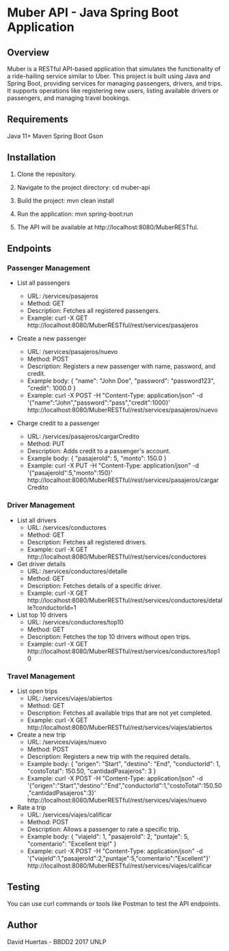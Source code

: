 # Muber API - Java Spring Boot Application
## Overview
Muber is a RESTful API-based application that simulates the functionality of a ride-hailing service similar to Uber. This project is built using Java and Spring Boot, providing services for managing passengers, drivers, and trips. It supports operations like registering new users, listing available drivers or passengers, and managing travel bookings.

## Requirements
Java 11+
Maven
Spring Boot
Gson

## Installation

1. Clone the repository.

2. Navigate to the project directory:
cd muber-api

3. Build the project:
mvn clean install

4. Run the application:
mvn spring-boot:run

5. The API will be available at http://localhost:8080/MuberRESTful.

## Endpoints

### Passenger Management
- List all passengers

    - URL: /services/pasajeros
    - Method: GET
    - Description: Fetches all registered passengers.
    - Example:
        curl -X GET http://localhost:8080/MuberRESTful/rest/services/pasajeros

- Create a new passenger

    - URL: /services/pasajeros/nuevo
    - Method: POST
    - Description: Registers a new passenger with name, password, and credit.
    - Example body:
        {
        "name": "John Doe",
        "password": "password123",
        "credit": 1000.0
        }
    - Example:
        curl -X POST -H "Content-Type: application/json" -d '{"name":"John","password":"pass","credit":1000}' http://localhost:8080/MuberRESTful/rest/services/pasajeros/nuevo
- Charge credit to a passenger

    - URL: /services/pasajeros/cargarCredito
    - Method: PUT
    - Description: Adds credit to a passenger's account.
    - Example body:
        {
        "pasajeroId": 5,
        "monto": 150.0
        }
    - Example:
        curl -X PUT -H "Content-Type: application/json" -d '{"pasajeroId":5,"monto":150}' http://localhost:8080/MuberRESTful/rest/services/pasajeros/cargarCredito

### Driver Management
- List all drivers
    - URL: /services/conductores
    - Method: GET
    - Description: Fetches all registered drivers.
    - Example:
        curl -X GET http://localhost:8080/MuberRESTful/rest/services/conductores
- Get driver details
    - URL: /services/conductores/detalle
    - Method: GET
    - Description: Fetches details of a specific driver.
    - Example:
        curl -X GET http://localhost:8080/MuberRESTful/rest/services/conductores/detalle?conductorId=1
- List top 10 drivers
    - URL: /services/conductores/top10
    - Method: GET
    - Description: Fetches the top 10 drivers without open trips.
    - Example:
        curl -X GET http://localhost:8080/MuberRESTful/rest/services/conductores/top10

### Travel Management
- List open trips
    - URL: /services/viajes/abiertos
    - Method: GET
    - Description: Fetches all available trips that are not yet completed.
    - Example:
        curl -X GET http://localhost:8080/MuberRESTful/rest/services/viajes/abiertos
- Create a new trip
    - URL: /services/viajes/nuevo
    - Method: POST
    - Description: Registers a new trip with the required details.
    - Example body:
        {
        "origen": "Start",
        "destino": "End",
        "conductorId": 1,
        "costoTotal": 150.50,
        "cantidadPasajeros": 3
        }
    - Example:
        curl -X POST -H "Content-Type: application/json" -d '{"origen":"Start","destino":"End","conductorId":1,"costoTotal":150.50,"cantidadPasajeros":3}' http://localhost:8080/MuberRESTful/rest/services/viajes/nuevo
- Rate a trip
    - URL: /services/viajes/calificar
    - Method: POST
    - Description: Allows a passenger to rate a specific trip.
    - Example body:
        {
        "viajeId": 1,
        "pasajeroId": 2,
        "puntaje": 5,
        "comentario": "Excellent trip!"
        }
    - Example:
        curl -X POST -H "Content-Type: application/json" -d '{"viajeId":1,"pasajeroId":2,"puntaje":5,"comentario":"Excellent"}' http://localhost:8080/MuberRESTful/rest/services/viajes/calificar

## Testing
You can use curl commands or tools like Postman to test the API endpoints.

## Author
David Huertas - BBDD2 2017 UNLP